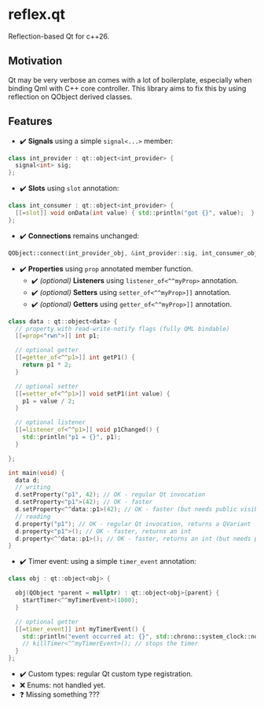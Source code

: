# reflex.qt

Reflection-based Qt for c++26.

## Motivation

Qt may be very verbose an comes with a lot of boilerplate, especially when binding Qml with C++ core controller.
This library aims to fix this by using reflection on QObject derived classes.

## Features

- ✔️ **Signals** using a simple `signal<...>` member:

```cpp
class int_provider : qt::object<int_provider> {
  signal<int> sig;
};
```

- ✔️ **Slots** using `slot` annotation:

```cpp
class int_consumer : qt::object<int_provider> {
  [[=slot]] void onData(int value) { std::println("got {}", value);  }
};
```

- ✔️ **Connections** remains unchanged:

```cpp
QObject::connect(int_provider_obj, &int_provider::sig, int_consumer_obj, &int_consumer::onData);
```

- ✔️ **Properties** using `prop` annotated member function.
  - ✔️ *(optional)* **Listeners** using `listener_of<^^myProp>` annotation.
  - ✔️ *(optional)* **Setters** using `setter_of<^^myProp>]]` annotation.
  - ✔️ *(optional)* **Getters** using `getter_of<^^myProp>]]` annotation.

```cpp
class data : qt::object<data> {
  // property with read-write-notify flags (fully QML bindable)
  [[=prop<"rwn">]] int p1;

  // optional getter
  [[=getter_of<^^p1>]] int getP1() {
    return p1 * 2;
  }

  // optional setter
  [[=setter_of<^^p1>]] void setP1(int value) {
    p1 = value / 2;
  }

  // optional listener
  [[=listener_of<^^p1>]] void p1Changed() {
    std::println("p1 = {}", p1);
  }

};

int main(void) {
  data d;
  // writing
  d.setProperty("p1", 42); // OK - regular Qt invocation
  d.setProperty<"p1">(42); // OK - faster
  d.setProperty<^^data::p1>(42); // OK - faster (but needs public visibility)
  // reading
  d.property("p1"); // OK - regular Qt invocation, returns a QVariant
  d.property<"p1">(); // OK - faster, returns an int
  d.property<^^data::p1>(); // OK - faster, returns an int (but needs public visibility)
}
```

- ✔️ Timer event: using a simple `timer_event` annotation:

```cpp
class obj : qt::object<obj> {

  obj(QObject *parent = nullptr) : qt::object<obj>{parent} {
    startTimer<^^myTimerEvent>(1000);
  }

  // optional getter
  [[=timer_event]] int myTimerEvent() {
    std::println("event occurred at: {}", std::chrono::system_clock::now());
    // killTimer<^^myTimerEvent>(); // stops the timer
  }
};
```

- ✔️ Custom types: regular Qt custom type registration.
- ❌ Enums: not handled yet.
- ❓ Missing something ???
